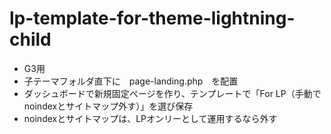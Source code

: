 # lp-template-for-theme-lightning-child

* G3用
* 子テーマフォルダ直下に　page-landing.php　を配置
* ダッシュボードで新規固定ページを作り、テンプレートで「For LP（手動でnoindexとサイトマップ外す）」を選び保存
* noindexとサイトマップは、LPオンリーとして運用するなら外す
